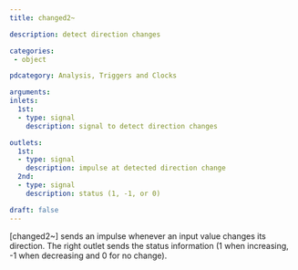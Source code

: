 ```yaml
---
title: changed2~

description: detect direction changes

categories:
 - object

pdcategory: Analysis, Triggers and Clocks

arguments:
inlets:
  1st:
  - type: signal
    description: signal to detect direction changes

outlets:
  1st:
  - type: signal
    description: impulse at detected direction change
  2nd:
  - type: signal
    description: status (1, -1, or 0)

draft: false
---
```


[changed2~] sends an impulse whenever an input value changes its direction. The right outlet sends the status information (1 when increasing, -1 when decreasing and 0 for no change).
